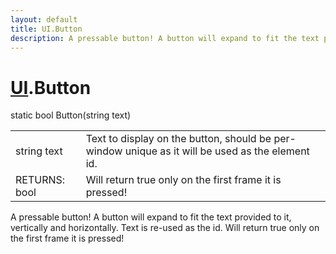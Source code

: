 ```yaml
---
layout: default
title: UI.Button
description: A pressable button! A button will expand to fit the text provided to it, vertically and horizontally. Text is re-used as the id. Will return true only on the first frame it is pressed!
---
```

# [UI]({{site.url}}/Pages/Reference/UI.html).Button

<div class='signature' markdown='1'>
static bool Button(string text)
</div>

|  |  |
|--|--|
|string text|Text to display on the button, should be per-window unique as              it will be used as the element id.|
|RETURNS: bool|Will return true only on the first frame it is pressed!|

A pressable button! A button will expand to fit the text provided to it,
vertically and horizontally. Text is re-used as the id. Will return true only on
the first frame it is pressed!



